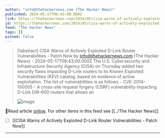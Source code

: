 ```yaml
---
author: "info@thehackernews.com (The Hacker News)"
published: 2024-05-17T06:43:00.000Z
link: https://thehackernews.com/2024/05/cisa-warns-of-actively-exploited-d-link.html
id: https://thehackernews.com/2024/05/cisa-warns-of-actively-exploited-d-link.html
feed: "The Hacker News"
tags: []
pinned: false
---
```

> [!abstract] CISA Warns of Actively Exploited D-Link Router Vulnerabilities - Patch Now by info@thehackernews.com (The Hacker News) - 2024-05-17T06:43:00.000Z
> The U.S. Cybersecurity and Infrastructure Security Agency (CISA) on Thursday added two security flaws impacting D-Link routers to its Known Exploited Vulnerabilities (KEV) catalog, based on evidence of active exploitation. The list of vulnerabilities is as follows - CVE-2014-100005 - A cross-site request forgery (CSRF) vulnerability impacting D-Link DIR-600 routers that allows an
>
> ![image](https://blogger.googleusercontent.com/img/b/R29vZ2xl/AVvXsEjif0vHPiJpWqSsxYf6_ZftcHyQWnudXK5c0G1j4lk-mM1WJs-TZHhgitfonc7VJBNvCrZMtrAmL0ms_XPCe8LYGpB5CxrIn8xijJTtD98T5hDh7xTWBl5DkzbNmrY8Z2XwrVFa29h2SYwv2Ambz4DKI3fhCFPn3vzfFFcdHUR1NeJUzJfocCIac_SOBlZo/s1600/dlink.png)

🔗Read article [online](https://thehackernews.com/2024/05/cisa-warns-of-actively-exploited-d-link.html). For other items in this feed see [[../The Hacker News]].

- [ ] [[CISA Warns of Actively Exploited D-Link Router Vulnerabilities - Patch Now]]
- - -

